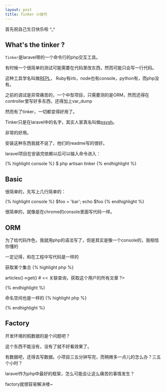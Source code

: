 ```yaml
---
layout: post
title: Tinker 小技巧
---
```


首先祝自己生日快乐啦 ^_^

## What's the tinker ?

`Tinker`是laravel带的一个命令行的php交互工具。

有时候一个很简单的测试可能需要在代码里改东西，然而可能只会写一行代码。

这种工具学名叫做[REPL](https://en.wikipedia.org/wiki/Read%E2%80%93eval%E2%80%93print_loop)，
Ruby有irb，node也有console，python有，而php没有。

之前的调试是异常痛苦的，一个中型项目，只需要测的是ORM，然而还得在controller里写好多东西，还得加上var_dump

然而有了tinker，一切都变得好用了。

Tinker只是在laravel中的名字，其实人家真名叫做[psysh](https://github.com/bobthecow/psysh/)。

非常的好用。

安装这种东西我就不说了，他们的readme写的很好。

laravel项目在安装完依赖以后可以输入命令进入：

{% highlight console %}
$ php artisan tinker
{% endhighlight %}

## Basic

很简单的，先写上几行简单的：

{% highlight console %}
$foo = 'bar';
echo $foo
{% endhighlight %}

很简单的，就像是在chrome的console里面写代码一样。

## ORM

为了给代码作色，我就用php的语法写了，但是其实是像一个console的，我相信你懂的

一定记得，和在工程中写代码是一样的

获取某个集合
{% highlight php %}
<?php 
App\User::all()
# << 会返回所有users的collections，可以清楚的看到
App\User::find(1)
# << 会返回id为1的用户数据
App\User::find(1)->articles()->get()
# << 关联查询，获取这个用户的所有文章
 ?>
{% endhighlight %}

命名空间也是一样的
{% highlight php %}
<?php 
use App\User;
# << 会返回false，别担心，已经成功了
User::all();
# << 好了，成功了
 ?>
{% endhighlight %}

## Factory

开发环境的假数据的是个问题吧？

这个东西不能没有，没有了就不好看效果了。

有数据吧，还得去写数据。小项目三五分钟写完，而稍微多一点儿的怎么办？三五个小时？

laravel作为php中最好的框架，怎么可能会让这么痛苦的事情发生？

factory就很容易解决喽~

